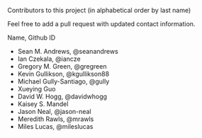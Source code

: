 Contributors to this project (in alphabetical order by last name)

Feel free to add a pull request with updated contact information.

Name, Github ID

* Sean M. Andrews, @seanandrews
* Ian Czekala, @iancze
* Gregory M. Green, @gregreen
* Kevin Gullikson, @kgullikson88
* Michael Gully-Santiago, @gully
* Xueying Guo
* David W. Hogg, @davidwhogg
* Kaisey S. Mandel
* Jason Neal, @jason-neal
* Meredith Rawls, @mrawls
* Miles Lucas, @mileslucas

